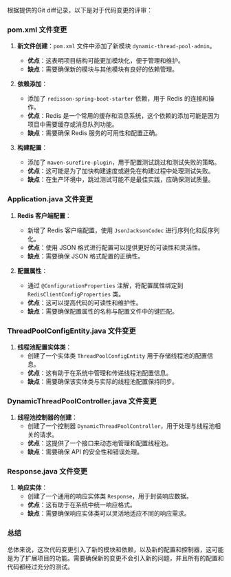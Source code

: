根据提供的Git diff记录，以下是对于代码变更的评审：

### pom.xml 文件变更

1. **新文件创建**：`pom.xml` 文件中添加了新模块 `dynamic-thread-pool-admin`。
   - **优点**：这表明项目结构可能更加模块化，便于管理和维护。
   - **缺点**：需要确保新的模块与其他模块有良好的依赖管理。

2. **依赖添加**：
   - 添加了 `redisson-spring-boot-starter` 依赖，用于 Redis 的连接和操作。
   - **优点**：Redis 是一个常用的缓存和消息系统，这个依赖的添加可能是因为项目中需要缓存或消息队列功能。
   - **缺点**：需要确保 Redis 服务的可用性和配置正确。

3. **构建配置**：
   - 添加了 `maven-surefire-plugin`，用于配置测试跳过和测试失败的策略。
   - **优点**：这可能是为了加快构建速度或避免在构建过程中处理测试失败。
   - **缺点**：在生产环境中，跳过测试可能不是最佳实践，应确保测试质量。

### Application.java 文件变更

1. **Redis 客户端配置**：
   - 新增了 Redis 客户端配置，使用 `JsonJacksonCodec` 进行序列化和反序列化。
   - **优点**：使用 JSON 格式进行配置可以提供更好的可读性和灵活性。
   - **缺点**：需要确保 JSON 格式配置的正确性。

2. **配置属性**：
   - 通过 `@ConfigurationProperties` 注解，将配置属性绑定到 `RedisClientConfigProperties` 类。
   - **优点**：这可以提高代码的可读性和维护性。
   - **缺点**：需要确保配置属性的名称与配置文件中的键匹配。

### ThreadPoolConfigEntity.java 文件变更

1. **线程池配置实体类**：
   - 创建了一个实体类 `ThreadPoolConfigEntity` 用于存储线程池的配置信息。
   - **优点**：这有助于在系统中管理和传递线程池配置信息。
   - **缺点**：需要确保该实体类与实际的线程池配置保持同步。

### DynamicThreadPoolController.java 文件变更

1. **线程池控制器的创建**：
   - 创建了一个控制器 `DynamicThreadPoolController`，用于处理与线程池相关的请求。
   - **优点**：这提供了一个接口来动态地管理和配置线程池。
   - **缺点**：需要确保 API 的安全性和错误处理。

### Response.java 文件变更

1. **响应实体**：
   - 创建了一个通用的响应实体类 `Response`，用于封装响应数据。
   - **优点**：这有助于在系统中统一响应格式。
   - **缺点**：需要确保响应实体类可以灵活地适应不同的响应需求。

### 总结

总体来说，这次代码变更引入了新的模块和依赖，以及新的配置和控制器，这可能是为了扩展项目的功能。需要确保新的变更不会引入新的问题，并且所有的配置和代码都经过充分的测试。